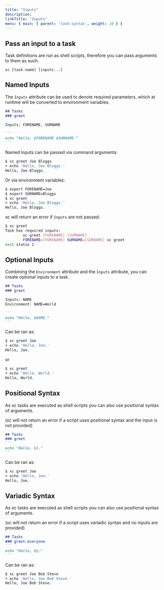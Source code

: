 ```yaml
---
title: "Inputs"
description:
linkTitle: "Inputs"
menu: { main: { parent: 'task-syntax', weight: 10 } }
---
```


## Pass an input to a task

Task definitions are run as shell scripts, therefore you can pass arguments to them as such.

`xc [task-name] [inputs...]`

## Named Inputs

The `Inputs` attribute can be used to denote required parameters, which at runtime will be converted to environment variables.

````markdown
## Tasks
### greet

Inputs: FORENAME, SURNAME

```
echo "Hello, $FORENAME $SURNAME."
```
````

Named Inputs can be passed via command arguments:

```sh
$ xc greet Joe Bloggs
+ echo 'Hello, Joe Bloggs.'
Hello, Joe Bloggs.
```

Or via environment variables:

```sh
$ export FORENAME=Joe
$ export SURNAME=Bloggs
$ xc greet
+ echo 'Hello, Joe Bloggs.'
Hello, Joe Bloggs.
```

xc will return an error if `Inputs` are not passed:

```sh
$ xc greet
Task has required inputs:
        xc greet [FORENAME] [SURNAME]
        FORENAME=[FORENAME] SURNAME=[SURNAME] xc greet
exit status 1
```

## Optional Inputs

Combining the `Environment` attribute and the `Inputs` attribute, you can create optional inputs to a task.

````markdown
## Tasks
### greet

Inputs: NAME
Environment: NAME=World

```
echo "Hello, $NAME."
```
````

Can be ran as:

```sh
$ xc greet Joe
+ echo 'Hello, Joe.'
Hello, Joe.
```
or

```sh
$ xc greet
+ echo 'Hello, World.'
Hello, World.
```

## Positional Syntax

As xc tasks are executed as shell scripts you can also use positional syntax of arguments.

(xc will not return an error if a script uses positional syntax and the input is not provided)

````markdown
## Tasks
### greet
```
echo "Hello, $1."
```
````

Can be ran as:

```sh
$ xc greet Joe
+ echo 'Hello, Joe.'
Hello, Joe.
```

## Variadic Syntax

As xc tasks are executed as shell scripts you can also use positional syntax of arguments.

(xc will not return an error if a script uses variadic syntax and no inputs are provided)

````markdown
## Tasks
### greet-everyone
```
echo "Hello, $@."
```
````

Can be ran as:

```sh
$ xc greet Joe Bob Steve
+ echo 'Hello, Joe Bob Steve.'
Hello, Joe Bob Steve.
```
